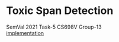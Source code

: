 # Toxic Span Detection
SemVal 2021 Task-5
CS698V Group-13<br>
[implementation](https://github.com/architb1703/Toxic_Span)
